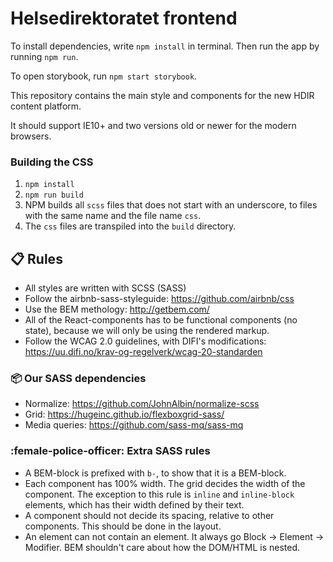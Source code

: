 # Helsedirektoratet frontend

To install dependencies, write `npm install` in terminal.
Then run the app by running `npm run`.

To open storybook, run `npm start storybook`.

This repository contains the main style and components for the new HDIR content platform.

It should support IE10+ and two versions old or newer for the modern browsers.

### Building the CSS
1. `npm install`
2. `npm run build`
3. NPM builds all `scss` files that does not start with an underscore, to files with the same name and the file name `css`.
4. The `css` files are transpiled into the `build` directory. 

## :clipboard: Rules

- All styles are written with SCSS (SASS)
- Follow the airbnb-sass-styleguide: https://github.com/airbnb/css
- Use the BEM methology: http://getbem.com/
- All of the React-components has to be functional components (no state), because we will only be using the rendered markup.
- Follow the WCAG 2.0 guidelines, with DIFI's modifications: https://uu.difi.no/krav-og-regelverk/wcag-20-standarden

### :package: Our SASS dependencies

- Normalize: https://github.com/JohnAlbin/normalize-scss
- Grid: https://hugeinc.github.io/flexboxgrid-sass/
- Media queries: https://github.com/sass-mq/sass-mq

### :female-police-officer: Extra SASS rules

- A BEM-block is prefixed with `b-`, to show that it is a BEM-block.
- Each component has 100% width. The grid decides the width of the component. The exception to this rule is `inline` and `inline-block` elements, which has their width defined by their text.
- A component should not decide its spacing, relative to other components. This should be done in the layout.
- An element can not contain an element. It always go Block -> Element -> Modifier. BEM shouldn't care about how the DOM/HTML is nested.

